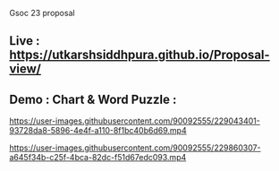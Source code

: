 Gsoc 23 proposal
## Live : https://utkarshsiddhpura.github.io/Proposal-view/
## Demo : Chart & Word Puzzle :

https://user-images.githubusercontent.com/90092555/229043401-93728da8-5896-4e4f-a110-8f1bc40b6d69.mp4

https://user-images.githubusercontent.com/90092555/229860307-a645f34b-c25f-4bca-82dc-f51d67edc093.mp4

